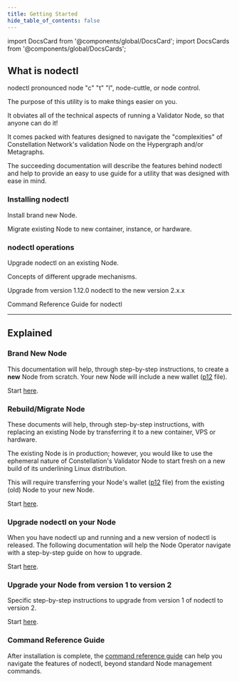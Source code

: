 ```yaml
---
title: Getting Started
hide_table_of_contents: false
---
```

<intro-end />

import DocsCard from '@components/global/DocsCard';
import DocsCards from '@components/global/DocsCards';

<head>
  <title>Constellation nodectl utility</title>
  <meta
    name="description"
    content="Constellation nodectl utility"
  />
</head>

## What is nodectl

nodectl pronounced node "c" "t" "l", node-cuttle, or node control.

The purpose of this utility is to make things easier on you.  

It obviates all of the technical aspects of running a Validator Node, so that anyone can do it!  

It comes packed with features designed to navigate the "complexities" of Constellation Network's validation Node on the Hypergraph and/or Metagraphs. 

The succeeding documentation will describe the features behind nodectl and help to provide an easy to use guide for a utility that was designed with ease in mind.

### Installing nodectl

<DocsCards>
  <DocsCard header="New Node" href="/validate/automated/install/nodectlInstallIntro" img="/img/home/state-channel.jpg">
    <p>Install brand new Node.</p>
  </DocsCard>

  <DocsCard header="Migrate Node" href="/validate/automated/migrate/nodectlMigrate" img="/img/home/community.jpg">
    <p>Migrate existing Node to new container, instance, or hardware.</p>
  </DocsCard>
</DocsCards>

### nodectl operations

<DocsCards>
  <DocsCard header="Upgrade" href="/validate/automated/upgrade/nodectlUpgradeQS" img="/img/home/core-concepts.jpg">
    <p>Upgrade nodectl on an existing Node.</p>
  </DocsCard>

  <DocsCard header="Upgrade Concepts" href="/validate/automated/upgrade/nodectlUpgradeConcepts" img="/img/home/community.jpg">
    <p>Concepts of different upgrade mechanisms.</p>
  </DocsCard>

  <DocsCard header="v1.12.0 to v2.x.x" href="/validate/automated/nodectlMigrateV1" img="/img/home/core-concepts.jpg">
    <p>Upgrade from version 1.12.0 nodectl to the new version 2.x.x</p>
  </DocsCard>
  
  <DocsCard header="Command Reference" href="/validate/automated/nodectlCommands" img="/img/home/stargazer.jpg">
    <p>Command Reference Guide for nodectl</p>
  </DocsCard>
</DocsCards>

---

## Explained
### Brand New Node

This documentation will help, through step-by-step instructions, to create a **new** Node from scratch.  Your new Node will include a new wallet ([p12](/validate/automated/install/nodectlInstallP12) file).

Start [here](/validate/automated/install/nodectlInstallIntro).

### Rebuild/Migrate Node

These documents will help, through step-by-step instructions, with replacing an existing Node by transferring it to a new container, VPS or hardware.

The existing Node is in production; however, you would like to use the ephemeral nature of Constellation's Validator Node to start fresh on a new build of its underlining Linux distribution.  

This will require transferring your Node's wallet ([p12](/validate/automated/nodectlInstall#what-is-a-p12-file) file) from the existing (old) Node to your new Node.

Start [here](/validate/automated/migrate/nodectlMigrate).

### Upgrade nodectl on your Node

When you have nodectl up and running and a new version of nodectl is released.  The following documentation will help the Node Operator navigate with a step-by-step guide on how to upgrade.

Start [here](/validate/automated/upgrade/nodectlUpgradeQS).

### Upgrade your Node from version 1 to version 2

Specific step-by-step instructions to upgrade from version 1 of nodectl to version 2.

Start [here](/validate/automated/nodectlMigrateV1).

### Command Reference Guide

After installation is complete, the [command reference guide](/validate/automated/nodectlCommands) can help you navigate the features of nodectl, beyond standard Node management commands.